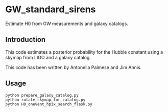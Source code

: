 # GW_standard_sirens
Estimate H0 from GW measurements and galaxy catalogs.

## Introduction

This code estimates a posterior probability for the Hubble constant using a skymap from LIGO and a galaxy catalog.

This code has been written by Antonella Palmese and Jim Annis.

## Usage
```
python prepare_galaxy_catalog.py
python rotate_skymap_for_catalog.py
python H0_onevent_hpix_search_flask.py
```
